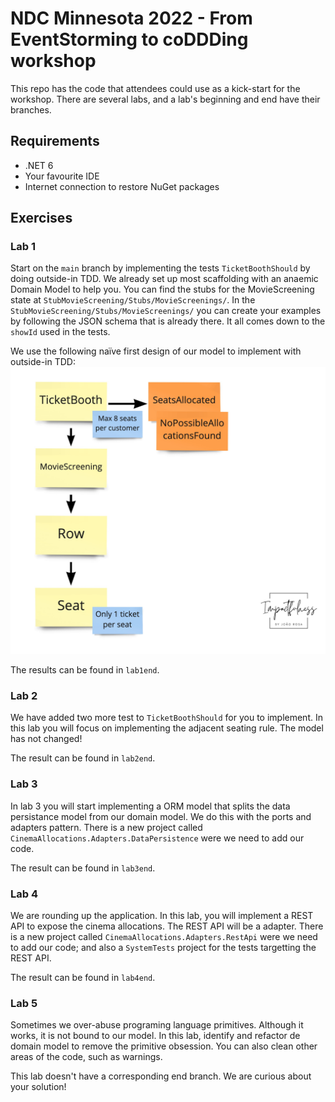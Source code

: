 # NDC Minnesota 2022 - From EventStorming to coDDDing workshop

This repo has the code that attendees could use as a kick-start for the workshop. There are several labs, and a lab's beginning and end have their branches.

## Requirements

- .NET 6
- Your favourite IDE
- Internet connection to restore NuGet packages

## Exercises
### Lab 1

Start on the `main` branch by implementing the tests `TicketBoothShould` by doing outside-in TDD. We already set up most scaffolding with an anaemic Domain Model to help you. You can find the stubs for the MovieScreening state at `StubMovieScreening/Stubs/MovieScreenings/`. In the `StubMovieScreening/Stubs/MovieScreenings/` you can create your examples by following the JSON schema that is already there. It all comes down to the `showId` used in the tests.

We use the following naïve first design of our model to implement with outside-in TDD:
![Aggregate model](aggregate-model.jpg)

The results can be found in `lab1end`.

### Lab 2

We have added two more test to `TicketBoothShould` for you to implement. In this lab you will focus on implementing the adjacent seating rule. The model has not changed!

The result can be found in `lab2end`.

### Lab 3

In lab 3 you will start implementing a ORM model that splits the data persistance model from our domain model. We do this with the ports and adapters pattern. There is a new project called `CinemaAllocations.Adapters.DataPersistence` were we need to add our code.

The result can be found in `lab3end`.

### Lab 4

We are rounding up the application. In this lab, you will implement a REST API to expose the cinema allocations. The REST API will be a adapter. There is a new project called `CinemaAllocations.Adapters.RestApi` were we need to add our code; and also a `SystemTests` project for the tests targetting the REST API.

The result can be found in `lab4end`.

### Lab 5

Sometimes we over-abuse programing language primitives. Although it works, it is not bound to our model. In this lab, identify and refactor de domain model to remove the primitive obsession. You can also clean other areas of the code, such as warnings.

This lab doesn't have a corresponding end branch. We are curious about your solution!
